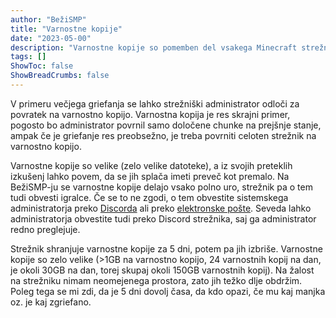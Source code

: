 ```yaml
---
author: "BežiSMP"
title: "Varnostne kopije"
date: "2023-05-00"
description: "Varnostne kopije so pomemben del vsakega Minecraft strežnika."
tags: []
ShowToc: false
ShowBreadCrumbs: false
---
```


V primeru večjega griefanja se lahko strežniški administrator odloči za povratek na varnostno kopijo. Varnostna kopija je res skrajni primer, pogosto bo administrator povrnil samo določene chunke na prejšnje stanje, ampak če je griefanje res preobsežno, je treba povrniti celoten strežnik na varnostno kopijo.

Varnostne kopije so velike (zelo velike datoteke), a iz svojih preteklih izkušenj lahko povem, da se jih splača imeti preveč kot premalo. Na BežiSMP-ju se varnostne kopije delajo vsako polno uro, strežnik pa o tem tudi obvesti igralce. Če se to ne zgodi, o tem obvestite sistemskega administratorja preko [Discorda](https://discord.com/users/761599472454205531) ali preko [elektronske pošte](mailto:mitja@severkar.eu). Seveda lahko administratorja obvestite tudi preko Discord strežnika, saj ga administrator redno preglejuje.

Strežnik shranjuje varnostne kopije za 5 dni, potem pa jih izbriše. Varnostne kopije so zelo velike (>1GB na varnostno kopijo, 24 varnostnih kopij na dan, je okoli 30GB na dan, torej skupaj okoli 150GB varnostnih kopij). Na žalost na strežniku nimam neomejenega prostora, zato jih težko dlje obdržim. Poleg tega se mi zdi, da je 5 dni dovolj časa, da kdo opazi, če mu kaj manjka oz. je kaj zgriefano.
